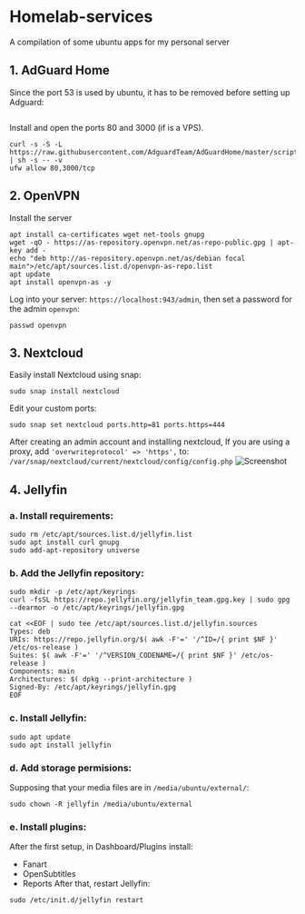# Homelab-services
A compilation of some ubuntu apps for my personal server

## 1. AdGuard Home
Since the port 53 is used by ubuntu, it has to be removed before setting up Adguard:
```

```
Install and open the ports 80 and 3000 (if is a VPS).
```
curl -s -S -L https://raw.githubusercontent.com/AdguardTeam/AdGuardHome/master/scripts/install.sh | sh -s -- -v
ufw allow 80,3000/tcp
```
## 2. OpenVPN 
Install the server
```
apt install ca-certificates wget net-tools gnupg
wget -qO - https://as-repository.openvpn.net/as-repo-public.gpg | apt-key add -
echo "deb http://as-repository.openvpn.net/as/debian focal main">/etc/apt/sources.list.d/openvpn-as-repo.list
apt update
apt install openvpn-as -y
```
Log into your server: `https://localhost:943/admin`, then set a password for the admin `openvpn`:
```
passwd openvpn
```

## 3. Nextcloud
Easily install Nextcloud using snap:
```
sudo snap install nextcloud
```
Edit your custom ports:
```
sudo snap set nextcloud ports.http=81 ports.https=444
```
After creating an admin account and installing nextcloud, If you are using a proxy, add `'overwriteprotocol' => 'https',` to: `/var/snap/nextcloud/current/nextcloud/config/config.php`
![Screenshot](https://user-images.githubusercontent.com/74340724/220689797-41100e6f-81e6-481f-8cae-428352996a03.png)

## 4. Jellyfin
### a. Install requirements:
```
sudo rm /etc/apt/sources.list.d/jellyfin.list
sudo apt install curl gnupg
sudo add-apt-repository universe
```
### b. Add the Jellyfin repository:
```
sudo mkdir -p /etc/apt/keyrings
curl -fsSL https://repo.jellyfin.org/jellyfin_team.gpg.key | sudo gpg --dearmor -o /etc/apt/keyrings/jellyfin.gpg
```
```
cat <<EOF | sudo tee /etc/apt/sources.list.d/jellyfin.sources
Types: deb
URIs: https://repo.jellyfin.org/$( awk -F'=' '/^ID=/{ print $NF }' /etc/os-release )
Suites: $( awk -F'=' '/^VERSION_CODENAME=/{ print $NF }' /etc/os-release )
Components: main
Architectures: $( dpkg --print-architecture )
Signed-By: /etc/apt/keyrings/jellyfin.gpg
EOF
```
### c. Install Jellyfin:
```
sudo apt update
sudo apt install jellyfin
```
### d. Add storage permisions:
Supposing that your media files are in `/media/ubuntu/external/`:
```
sudo chown -R jellyfin /media/ubuntu/external
```
### e. Install plugins:
After the first setup, in Dashboard/Plugins install:
* Fanart
* OpenSubtitles
* Reports
After that, restart Jellyfin:
```
sudo /etc/init.d/jellyfin restart
```
